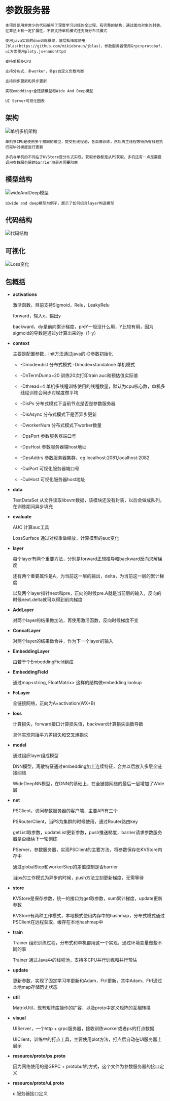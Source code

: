 # 参数服务器

    本项目使用非常少的代码编写了深度学习训练的全过程，有完整的结构，通过面向对象的封装，在算法上有一定扩展性，不仅支持单机模式还支持分布式模式

    使用java实现的dnn训练框架，底层矩阵库使用Jblas(https://github.com/mikiobraun/jblas)，参数服务器使用Grpc+protobuf，ui方面使用ploty.js+nanohttpd

    支持单机多CPU

    支持分布式，多worker，多ps自定义负载均衡
    
    支持同步更新和异步更新

    实现embdding+全链接模型和Wide And Deep模型
    
    UI Server可视化图表

## 架构

![](./src/main/resources/structure.png "单机多机架构")

    单机多CPU是使用多个相同的模型，提交到线程池，各自做训练，然后再主线程等待所有线程执行完毕对梯度进行更新

    多机与单机的不同在于KVStore是分布式实现，获取参数都是从PS获取，多机还有一点是需要调用参数服务器的barrier测是否需要阻塞
    

## 模型结构

![](./src/main/resources/model.png "wideAndDeep模型")
    
    以wide and deep模型为例子，展示了如何组合layer构造模型

## 代码结构

![](./src/main/resources/code.png "代码结构")

## 可视化

![](./src/main/resources/ui.jpg "Loss变化")


## 包概括

- __activations__

    激活函数，目前支持Sigmoid，Relu，LeakyRelu

    forward，输入x，输出y

    backward，dy是前向累计梯度，preY一般没什么用，Y比较有用，因为sigmoid的导数是通过y计算出来的y（1-y）

- __context__

    主要是配置参数，init方法通过java的-D参数初始化

    - -Dmode=dist 分布式模式 -Dmode=standalone 单机模式

    - -DnTermDump=20 训练20次打印train auc和预估值实际值

    - -Dthread=4 单机多线程训练使用的线程数量，默认为cpu核心数，单机多线程训练会同步对梯度做平均
    
    - -DisPs 分布式模式下当前节点是否是参数服务器
    
    - -DisAsync 分布式模式下是否异步更新
    
    - -DworkerNum 分布式模式下worker数量
    
    - -DpsPort 参数服务器端口号
    
    - -DpsHost 参数服务器端host地址
    
    - -DpsAddrs 参数服务器集群，eg:localhost:2081,localhost:2082
    
    - -DuiPort 可视化服务器端口号
        
    - -DuiHost 可视化服务器host地址

- __data__

    TestDataSet 从文件读取libsvm数据，该模块还没有封装，以后会做成队列，在训练期间异步填充

- __evaluate__

    AUC 计算auc工具
    
    LossSurface 通过对权重做缩放，计算模型的auc变化

- __layer__

    每个layer有两个重要方法，分别是forward正想推导和backward反向求解梯度
    
    还有两个重要属性是A，为当前这一层的输出，delta，为当前这一层的累计梯度
    
    以及两个layer指针next和pre，正向的时候pre.A就是当前层的输入，反向的时候next.delta就可以得到前向梯度

- __AddLayer__

    对两个layer的结果做加法，再使用激活函数，反向时候梯度不变

- __ConcatLayer__

    对两个layer的结果做合并，作为下一个layer的输入

- __EmbeddingLayer__

    由若干个EmbeddingField组成

- __EmbeddingField__

    通过map<string, FloatMatrix> 这样的结构做embedding lookup

- __FcLayer__

    全链接网络，正向为A=activation(WX+B)

- __loss__

    计算损失，forward接口计算损失值，backward计算损失函数导数
    
    具体实现包括平方差损失和交叉熵损失

- __model__

    通过组织layer组成模型
    
    DNN模型，离散特征通过embedding加上连续特征，合并以后放入多层全链接网络
    
    WideDeepNN模型，在DNN的基础上，在全链接网络的最后一层增加了Wide层

- __net__

    PSClient，访问参数服务器的客户端，主要API有三个
    
    PSRouterClient，当PS为集群的时候使用，通过Router路由key
    
    getList取参数，updateList更新参数，push推送梯度，barrier请求参数服务器是否继续下一轮训练
    
    PServer，参数服务器，实现PSClient的主要方法，将参数保存在KVStore内存中
    
    通过globalStep和workerStep的差值控制是否barrier
    
    当ps的工作模式为异步的时候，push方法立刻更新梯度，无需等待

- __store__

    KVStore是保存参数，统一的接口为get取参数，sum累计梯度，update更新参数
    
    KVStore有两种工作模式，本地模式使用内存中的hashmap，分布式模式通过PSClient在远程获取，缓存在本地hashmap中

- __train__

    Trainer 组织训练过程，分布式和单机都用这一个实现，通过环境变量做些不同的事

    Trainer 通过Java中的线程池，支持多CPU并行训练和并行预估

- __update__

    更新参数，实现了固定学习率更新和Adam，Ftrl更新，其中Adam，Ftrl通过本地map存储历史状态

- __util__

    MatrixUtil，现有矩阵库操作的扩容，以及proto中定义矩阵的互相转换
    
- __visual__

    UIServer，一个http + grpc服务器，接收训练worker或者ps的打点数据
    
    UIClient，训练中的打点工具，主要使用plot方法，打点后自动在UI服务器上展示 

- __resource/proto/ps.proto__

    因为网络使用的是GRPC + protobuf的方式，这个文件为参数服务器的接口定义

- __resource/proto/ui.proto__

    ui服务器接口定义


